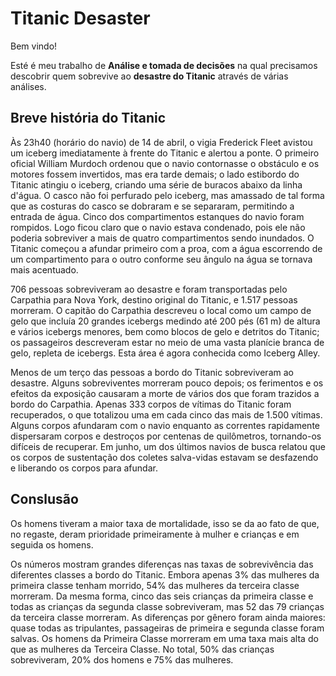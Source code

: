 # Titanic Desaster

Bem vindo!

Esté é meu trabalho de **Análise e tomada de decisões** na qual precisamos descobrir quem sobrevive ao **desastre do Titanic** através de várias análises.

## Breve história do Titanic

Às 23h40 (horário do navio) de 14 de abril, o vigia Frederick Fleet avistou um iceberg imediatamente à frente do Titanic e alertou a ponte. O primeiro oficial William Murdoch ordenou que o navio contornasse o obstáculo e os motores fossem invertidos, mas era tarde demais; o lado estibordo do Titanic atingiu o iceberg, criando uma série de buracos abaixo da linha d'água. O casco não foi perfurado pelo iceberg, mas amassado de tal forma que as costuras do casco se dobraram e se separaram, permitindo a entrada de água. Cinco dos compartimentos estanques do navio foram rompidos. Logo ficou claro que o navio estava condenado, pois ele não poderia sobreviver a mais de quatro compartimentos sendo inundados. O Titanic começou a afundar primeiro com a proa, com a água escorrendo de um compartimento para o outro conforme seu ângulo na água se tornava mais acentuado.

706 pessoas sobreviveram ao desastre e foram transportadas pelo Carpathia para Nova York, destino original do Titanic, e 1.517 pessoas morreram. O capitão do Carpathia descreveu o local como um campo de gelo que incluía 20 grandes icebergs medindo até 200 pés (61 m) de altura e vários icebergs menores, bem como blocos de gelo e detritos do Titanic; os passageiros descreveram estar no meio de uma vasta planície branca de gelo, repleta de icebergs. Esta área é agora conhecida como Iceberg Alley.

Menos de um terço das pessoas a bordo do Titanic sobreviveram ao desastre. Alguns sobreviventes morreram pouco depois; os ferimentos e os efeitos da exposição causaram a morte de vários dos que foram trazidos a bordo do Carpathia. Apenas 333 corpos de vítimas do Titanic foram recuperados, o que totalizou uma em cada cinco das mais de 1.500 vítimas. Alguns corpos afundaram com o navio enquanto as correntes rapidamente dispersaram corpos e destroços por centenas de quilômetros, tornando-os difíceis de recuperar. Em junho, um dos últimos navios de busca relatou que os corpos de sustentação dos coletes salva-vidas estavam se desfazendo e liberando os corpos para afundar.

## Conslusão

Os homens tiveram a maior taxa de mortalidade, isso se da ao fato de que, no regaste, deram prioridade primeiramente à mulher e crianças e em seguida os homens.

Os números mostram grandes diferenças nas taxas de sobrevivência das diferentes classes a bordo do Titanic. Embora apenas 3% das mulheres da primeira classe tenham morrido, 54% das mulheres da terceira classe morreram. Da mesma forma, cinco das seis crianças da primeira classe e todas as crianças da segunda classe sobreviveram, mas 52 das 79 crianças da terceira classe morreram. As diferenças por gênero foram ainda maiores: quase todas as tripulantes, passageiras de primeira e segunda classe foram salvas. Os homens da Primeira Classe morreram em uma taxa mais alta do que as mulheres da Terceira Classe. No total, 50% das crianças sobreviveram, 20% dos homens e 75% das mulheres.
